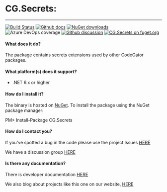 # CG.Secrets: 
---
[![Build Status](https://dev.azure.com/codegator/CG.Secrets/_apis/build/status/CodeGator.CG.Secrets?branchName=main)](https://dev.azure.com/codegator/CG.Secrets/_build/latest?definitionId=49&branchName=main)
[![Github docs](https://img.shields.io/static/v1?label=Documentation&message=online&color=blue)](https://codegator.github.io/CG.Secrets/)
[![NuGet downloads](https://img.shields.io/nuget/dt/CG.Secrets.svg?style=flat)](https://nuget.org/packages/CG.Secrets)
![Azure DevOps coverage](https://img.shields.io/azure-devops/coverage/codegator/CG.Secrets/49)
[![Github discussion](https://img.shields.io/badge/Discussion-online-blue)](https://github.com/CodeGator/CG.Secrets/discussions)
[![CG.Secrets on fuget.org](https://www.fuget.org/packages/CG.Secrets/badge.svg)](https://www.fuget.org/packages/CG.Secrets)

#### What does it do?
The package contains secrets extensions used by other CodeGator packages.

#### What platform(s) does it support?
* .NET 6.x or higher

#### How do I install it?
The binary is hosted on [NuGet](https://www.nuget.org/packages/CG.Secrets/). To install the package using the NuGet package manager:

PM> Install-Package CG.Secrets

#### How do I contact you?
If you've spotted a bug in the code please use the project Issues [HERE](https://github.com/CodeGator/CG.Secrets/issues)

We have a discussion group [HERE](https://github.com/CodeGator/CG.Secrets/discussions)

#### Is there any documentation?
There is developer documentation [HERE](https://codegator.github.io/CG.Secrets/)

We also blog about projects like this one on our website, [HERE](http://www.codegator.com)